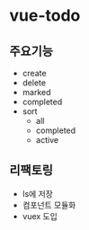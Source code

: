# vue-todo

## 주요기능

- create
- delete
- marked
- completed
- sort
  - all
  - completed
  - active

## 리팩토링

- ls에 저장
- 컴포넌트 모듈화
- vuex 도입
